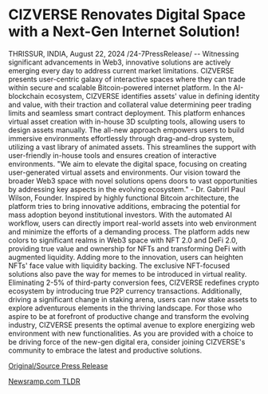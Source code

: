 # CIZVERSE Renovates Digital Space with a Next-Gen Internet Solution!

THRISSUR, INDIA, August 22, 2024 /24-7PressRelease/ -- Witnessing significant advancements in Web3, innovative solutions are actively emerging every day to address current market limitations. CIZVERSE presents user-centric galaxy of interactive spaces where they can trade within secure and scalable Bitcoin-powered internet platform.  In the AI-blockchain ecosystem, CIZVERSE identifies assets' value in defining identity and value, with their traction and collateral value determining peer trading limits and seamless smart contract deployment. This platform enhances virtual asset creation with in-house 3D sculpting tools, allowing users to design assets manually.   The all-new approach empowers users to build immersive environments effortlessly through drag-and-drop system, utilizing a vast library of animated assets. This streamlines the support with user-friendly in-house tools and ensures creation of interactive environments.  "We aim to elevate the digital space, focusing on creating user-generated virtual assets and environments. Our vision toward the broader Web3 space with novel solutions opens doors to vast opportunities by addressing key aspects in the evolving ecosystem." - Dr. Gabrirl Paul Wilson, Founder.  Inspired by highly functional Bitcoin architecture, the platform tries to bring innovative additions, embracing the potential for mass adoption beyond institutional investors. With the automated AI workflow, users can directly import real-world assets into web environment and minimize the efforts of a demanding process.   The platform adds new colors to significant realms in Web3 space with NFT 2.0 and DeFi 2.0, providing true value and ownership for NFTs and transforming DeFi with augmented liquidity. Adding more to the innovation, users can heighten NFTs' face value with liquidity backing. The exclusive NFT-focused solutions also pave the way for memes to be introduced in virtual reality.   Eliminating 2-5% of third-party conversion fees, CIZVERSE redefines crypto ecosystem by introducing true P2P currency transactions. Additionally, driving a significant change in staking arena, users can now stake assets to explore adventurous elements in the thriving landscape.   For those who aspire to be at forefront of productive change and transform the evolving industry, CIZVERSE presents the optimal avenue to explore energizing web environment with new functionalities. As you are provided with a choice to be driving force of the new-gen digital era, consider joining CIZVERSE's community to embrace the latest and productive solutions. 

[Original/Source Press Release](https://www.24-7pressrelease.com/press-release/513642/cizverse-renovates-digital-space-with-a-next-gen-internet-solution) 

[Newsramp.com TLDR](https://newsramp.com/None) 